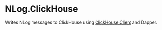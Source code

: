 # NLog.ClickHouse

Writes NLog messages to ClickHouse using [ClickHouse.Client](https://github.com/DarkWanderer/ClickHouse.Client) and Dapper. 

